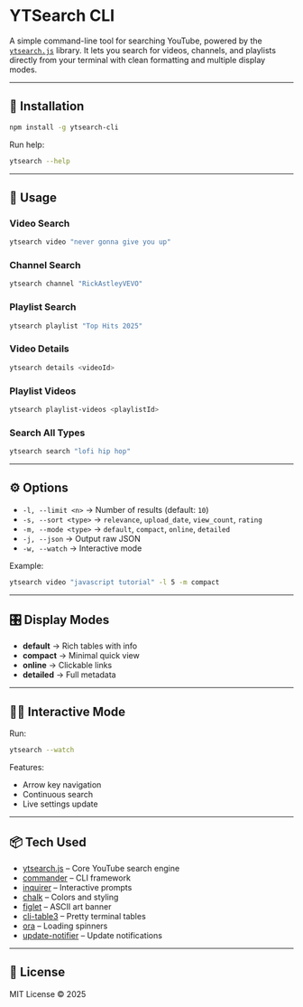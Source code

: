 # YTSearch CLI

A simple command-line tool for searching YouTube, powered by the [`ytsearch.js`](https://www.npmjs.com/package/ytsearch.js) library. It lets you search for videos, channels, and playlists directly from your terminal with clean formatting and multiple display modes.

---

## 🚀 Installation

```bash
npm install -g ytsearch-cli
```

Run help:

```bash
ytsearch --help
```

---

## 📖 Usage

### Video Search

```bash
ytsearch video "never gonna give you up"
```

### Channel Search

```bash
ytsearch channel "RickAstleyVEVO"
```

### Playlist Search

```bash
ytsearch playlist "Top Hits 2025"
```

### Video Details

```bash
ytsearch details <videoId>
```

### Playlist Videos

```bash
ytsearch playlist-videos <playlistId>
```

### Search All Types

```bash
ytsearch search "lofi hip hop"
```

---

## ⚙️ Options

* `-l, --limit <n>` → Number of results (default: `10`)
* `-s, --sort <type>` → `relevance`, `upload_date`, `view_count`, `rating`
* `-m, --mode <type>` → `default`, `compact`, `online`, `detailed`
* `-j, --json` → Output raw JSON
* `-w, --watch` → Interactive mode

Example:

```bash
ytsearch video "javascript tutorial" -l 5 -m compact
```

---

## 🎛 Display Modes

* **default** → Rich tables with info
* **compact** → Minimal quick view
* **online** → Clickable links
* **detailed** → Full metadata

---

## 👨‍💻 Interactive Mode

Run:

```bash
ytsearch --watch
```

Features:

* Arrow key navigation
* Continuous search
* Live settings update

---

## 📦 Tech Used

* [ytsearch.js](https://www.npmjs.com/package/ytsearch.js) – Core YouTube search engine
* [commander](https://www.npmjs.com/package/commander) – CLI framework
* [inquirer](https://www.npmjs.com/package/inquirer) – Interactive prompts
* [chalk](https://www.npmjs.com/package/chalk) – Colors and styling
* [figlet](https://www.npmjs.com/package/figlet) – ASCII art banner
* [cli-table3](https://www.npmjs.com/package/cli-table3) – Pretty terminal tables
* [ora](https://www.npmjs.com/package/ora) – Loading spinners
* [update-notifier](https://www.npmjs.com/package/update-notifier) – Update notifications

---

## 📝 License

MIT License © 2025
